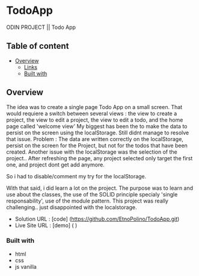# TodoApp
ODIN PROJECT || Todo App

## Table of content
- [Overview](#overview)
    - [Links](#links)
    - [Built with](#built-with)

## Overview
The idea was to create a single page Todo App on a small screen. That would requiere a switch between several views : the view to create a project, the view to edit a project, the view to edit a todo, and the home page called 'welcome view'
My biggest has been the to make the data to persist on the screen using the localStorage. Still didnt manage to resolve that issue.
Problem : The data are written correctly on the localStorage, persist on the screen for the Project, but not for the todos that have been created.
Another issue with the localStorage was the selection of the project.. After refreshing the page, any project selected only target the first one, and project dont get add anymore.

So i had to disable/comment my try for the localStorage.

With that said, i did learn a lot on the project. The purpose was to learn and use about the classes, the use of the SOLID principle specialy 'single responsability', use of the module pattern.
This project was really challenging.. just disappointed with the localstorage. 


- Solution URL : [code] (https://github.com/EtnoPolino/TodoApp.git)
- Live Site URL : [demo] (  )


### Built with

- html
- css
- js vanilla